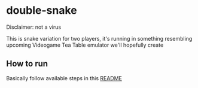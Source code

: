 # double-snake

Disclaimer: not a virus

This is snake variation for two players, it's running in something resembling upcoming Videogame Tea Table emulator we'll hopefully create

## How to run

Basically follow available steps in this [README](https://github.com/ur-fault/TMaze)

